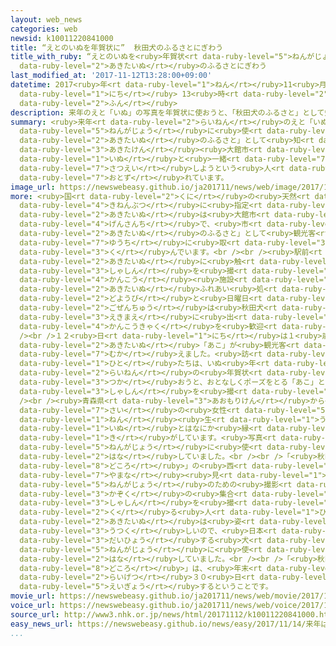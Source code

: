 ```yaml
---
layout: web_news
categories: web
newsid: k10011220841000
title: “えとのいぬを年賀状に”  秋田犬のふるさとにぎわう
title_with_ruby: “えとのいぬを<ruby>年賀状<rt data-ruby-level="5">ねんがじょう</rt></ruby>に”  <ruby>秋田犬<rt
  data-ruby-level="2">あきたいぬ</rt></ruby>のふるさとにぎわう
last_modified_at: '2017-11-12T13:28:00+09:00'
datetime: 2017<ruby>年<rt data-ruby-level="1">ねん</rt></ruby>11<ruby>月<rt data-ruby-level="1">がつ</rt></ruby>12<ruby>日<rt
  data-ruby-level="1">にち</rt></ruby> 13<ruby>時<rt data-ruby-level="2">じ</rt></ruby>28<ruby>分<rt
  data-ruby-level="2">ふん</rt></ruby>
description: 来年のえと「いぬ」の写真を年賀状に使おうと、「秋田犬のふるさと」として知られる秋田県大館市には、犬と一緒に撮影しようという人たちが訪れています。
summary: <ruby>来年<rt data-ruby-level="2">らいねん</rt></ruby>のえと「いぬ」の<ruby>写真<rt data-ruby-level="3">しゃしん</rt></ruby>を<ruby>年賀状<rt
  data-ruby-level="5">ねんがじょう</rt></ruby>に<ruby>使<rt data-ruby-level="3">つか</rt></ruby>おうと、「<ruby>秋田犬<rt
  data-ruby-level="2">あきたいぬ</rt></ruby>のふるさと」として<ruby>知<rt data-ruby-level="2">し</rt></ruby>られる<ruby>秋田県<rt
  data-ruby-level="3">あきたけん</rt></ruby><ruby>大館市<rt data-ruby-level="8">おおだてし</rt></ruby>には、<ruby>犬<rt
  data-ruby-level="1">いぬ</rt></ruby>と<ruby>一緒<rt data-ruby-level="7">いっしょ</rt></ruby>に<ruby>撮影<rt
  data-ruby-level="7">さつえい</rt></ruby>しようという<ruby>人<rt data-ruby-level="1">ひと</rt></ruby>たちが<ruby>訪<rt
  data-ruby-level="7">おとず</rt></ruby>れています。
image_url: https://newswebeasy.github.io/ja201711/news/web/image/2017/11/12/K10011220841_1711121223_1711121228_01_03.jpg
more: <ruby>国<rt data-ruby-level="2">くに</rt></ruby>の<ruby>天然<rt data-ruby-level="4">てんねん</rt></ruby><ruby>記念物<rt
  data-ruby-level="4">きねんぶつ</rt></ruby>に<ruby>指定<rt data-ruby-level="3">してい</rt></ruby>されている<ruby>秋田犬<rt
  data-ruby-level="2">あきたいぬ</rt></ruby>は<ruby>大館市<rt data-ruby-level="8">おおだてし</rt></ruby>が<ruby>原産地<rt
  data-ruby-level="4">げんさんち</rt></ruby>で、<ruby>市<rt data-ruby-level="2">し</rt></ruby>は「<ruby>秋田犬<rt
  data-ruby-level="2">あきたいぬ</rt></ruby>のふるさと」として<ruby>観光客<rt data-ruby-level="4">かんこうきゃく</rt></ruby><ruby>誘致<rt
  data-ruby-level="7">ゆうち</rt></ruby>に<ruby>取<rt data-ruby-level="3">と</rt></ruby>り<ruby>組<rt
  data-ruby-level="3">く</rt></ruby>んでいます。<br /><br /><ruby>駅前<rt data-ruby-level="3">えきまえ</rt></ruby>には<ruby>秋田犬<rt
  data-ruby-level="2">あきたいぬ</rt></ruby>に<ruby>触<rt data-ruby-level="7">さわ</rt></ruby>ったり、<ruby>写真<rt
  data-ruby-level="3">しゃしん</rt></ruby>を<ruby>撮<rt data-ruby-level="7">と</rt></ruby>ったりできる<ruby>観光<rt
  data-ruby-level="4">かんこう</rt></ruby><ruby>施設<rt data-ruby-level="7">しせつ</rt></ruby>「<ruby>秋田犬<rt
  data-ruby-level="2">あきたいぬ</rt></ruby>ふれあい<ruby>処<rt data-ruby-level="8">どころ</rt></ruby>」があり、<ruby>土曜日<rt
  data-ruby-level="2">どようび</rt></ruby>と<ruby>日曜日<rt data-ruby-level="2">にちようび</rt></ruby>の<ruby>午前中<rt
  data-ruby-level="2">ごぜんちゅう</rt></ruby>は<ruby>秋田犬<rt data-ruby-level="2">あきたいぬ</rt></ruby>が<ruby>駅前<rt
  data-ruby-level="3">えきまえ</rt></ruby>に<ruby>出<rt data-ruby-level="1">で</rt></ruby>て<ruby>観光客<rt
  data-ruby-level="4">かんこうきゃく</rt></ruby>を<ruby>歓迎<rt data-ruby-level="7">かんげい</rt></ruby>しています。<br
  /><br />１２<ruby>日<rt data-ruby-level="1">にち</rt></ruby>は１<ruby>歳<rt data-ruby-level="7">さい</rt></ruby>のメスの<ruby>秋田犬<rt
  data-ruby-level="2">あきたいぬ</rt></ruby>「あこ」が<ruby>観光客<rt data-ruby-level="4">かんこうきゃく</rt></ruby>を<ruby>迎<rt
  data-ruby-level="7">むか</rt></ruby>えました。<ruby>訪<rt data-ruby-level="7">おとず</rt></ruby>れた<ruby>人<rt
  data-ruby-level="1">ひと</rt></ruby>たちは、いぬ<ruby>年<rt data-ruby-level="1">ねん</rt></ruby>となる<ruby>来年<rt
  data-ruby-level="2">らいねん</rt></ruby>の<ruby>年賀状<rt data-ruby-level="5">ねんがじょう</rt></ruby>に<ruby>使<rt
  data-ruby-level="3">つか</rt></ruby>おうと、おとなしくポーズをとる「あこ」とともに<ruby>何枚<rt data-ruby-level="6">なんまい</rt></ruby>も<ruby>写真<rt
  data-ruby-level="3">しゃしん</rt></ruby>を<ruby>撮<rt data-ruby-level="7">と</rt></ruby>っていました。<br
  /><br /><ruby>青森県<rt data-ruby-level="3">あおもりけん</rt></ruby>から<ruby>訪<rt data-ruby-level="7">おとず</rt></ruby>れた７１<ruby>歳<rt
  data-ruby-level="7">さい</rt></ruby>の<ruby>女性<rt data-ruby-level="5">じょせい</rt></ruby>は「いぬ<ruby>年<rt
  data-ruby-level="1">ねん</rt></ruby><ruby>生<rt data-ruby-level="1">う</rt></ruby>まれなので、<ruby>犬<rt
  data-ruby-level="1">いぬ</rt></ruby>とはなにか<ruby>縁<rt data-ruby-level="7">えん</rt></ruby>があるような<ruby>気<rt
  data-ruby-level="1">き</rt></ruby>がしています。<ruby>写真<rt data-ruby-level="3">しゃしん</rt></ruby>を<ruby>年賀状<rt
  data-ruby-level="5">ねんがじょう</rt></ruby>に<ruby>使<rt data-ruby-level="3">つか</rt></ruby>いたいです」と<ruby>話<rt
  data-ruby-level="2">はな</rt></ruby>していました。<br /><br />「<ruby>秋田犬<rt data-ruby-level="2">あきたいぬ</rt></ruby>ふれあい<ruby>処<rt
  data-ruby-level="8">どころ</rt></ruby>」の<ruby>西<rt data-ruby-level="2">にし</rt></ruby><ruby>山奈<rt
  data-ruby-level="7">やまな</rt></ruby><ruby>見<rt data-ruby-level="1">けん</rt></ruby>さんは「<ruby>年賀状<rt
  data-ruby-level="5">ねんがじょう</rt></ruby>のための<ruby>撮影<rt data-ruby-level="7">さつえい</rt></ruby>で<ruby>家族<rt
  data-ruby-level="3">かぞく</rt></ruby>の<ruby>集合<rt data-ruby-level="3">しゅうごう</rt></ruby><ruby>写真<rt
  data-ruby-level="3">しゃしん</rt></ruby>を<ruby>撮<rt data-ruby-level="7">と</rt></ruby>りに<ruby>来<rt
  data-ruby-level="2">く</rt></ruby>る<ruby>人<rt data-ruby-level="1">ひと</rt></ruby>もいて、ふだんよりもにぎわっています。<ruby>秋田犬<rt
  data-ruby-level="2">あきたいぬ</rt></ruby>は<ruby>姿<rt data-ruby-level="6">すがた</rt></ruby>が<ruby>美<rt
  data-ruby-level="3">うつく</rt></ruby>しいので、<ruby>日本<rt data-ruby-level="1">にっぽん</rt></ruby>を<ruby>代表<rt
  data-ruby-level="3">だいひょう</rt></ruby>する<ruby>犬<rt data-ruby-level="1">いぬ</rt></ruby>として<ruby>年賀状<rt
  data-ruby-level="5">ねんがじょう</rt></ruby>に<ruby>使<rt data-ruby-level="3">つか</rt></ruby>ってもらいたい」と<ruby>話<rt
  data-ruby-level="2">はな</rt></ruby>していました。<br /><br />「<ruby>秋田犬<rt data-ruby-level="2">あきたいぬ</rt></ruby>ふれあい<ruby>処<rt
  data-ruby-level="8">どころ</rt></ruby>」は、<ruby>年末<rt data-ruby-level="4">ねんまつ</rt></ruby>は<ruby>来月<rt
  data-ruby-level="2">らいげつ</rt></ruby>３０<ruby>日<rt data-ruby-level="1">にち</rt></ruby>まで<ruby>営業<rt
  data-ruby-level="5">えいぎょう</rt></ruby>するということです。
movie_url: https://newswebeasy.github.io/ja201711/news/web/movie/2017/11/12/k10011220841_201711121223_201711121227.mp4
voice_url: https://newswebeasy.github.io/ja201711/news/web/voice/2017/11/12/k10011220841_201711121223_201711121227.mp3
source_url: http://www3.nhk.or.jp/news/html/20171112/k10011220841000.html
easy_news_url: https://newswebeasy.github.io/news/easy/2017/11/14/来年はいぬの年-年賀状に使うため秋田犬の写真を撮る
...
```

